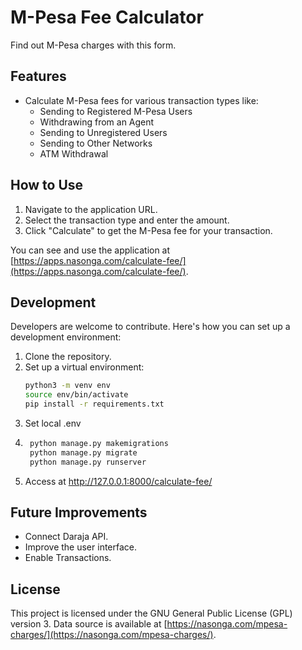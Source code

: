 # M-Pesa Fee Calculator

Find out M-Pesa charges with this form.

## Features

- Calculate M-Pesa fees for various transaction types like:
    - Sending to Registered M-Pesa Users
    - Withdrawing from an Agent
    - Sending to Unregistered Users
    - Sending to Other Networks
    - ATM Withdrawal

## How to Use

1. Navigate to the application URL.
2. Select the transaction type and enter the amount.
3. Click "Calculate" to get the M-Pesa fee for your transaction.

You can see and use the application at [https://apps.nasonga.com/calculate-fee/](https://apps.nasonga.com/calculate-fee/).

## Development

Developers are welcome to contribute. Here's how you can set up a development environment:

1. Clone the repository.
2. Set up a virtual environment:
   ```bash
   python3 -m venv env
   source env/bin/activate
   pip install -r requirements.txt
3. Set local .env
4. ```bash
    python manage.py makemigrations
    python manage.py migrate
    python manage.py runserver
5. Access at http://127.0.0.1:8000/calculate-fee/

## Future Improvements

- Connect Daraja API.
- Improve the user interface.
- Enable Transactions.

## License

This project is licensed under the GNU General Public License (GPL) version 3. Data source is available at [https://nasonga.com/mpesa-charges/](https://nasonga.com/mpesa-charges/).